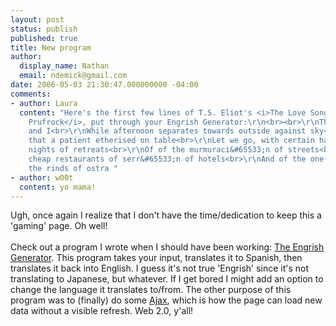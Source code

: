 ```yaml
---
layout: post
status: publish
published: true
title: New program
author:
  display_name: Nathan
  email: ndemick@gmail.com
date: 2006-05-03 21:30:47.000000000 -04:00
comments:
- author: Laura
  content: "Here's the first few lines of T.S. Eliot's <i>The Love Song of J. Alfred
    Prufrock</i>, put through your Engrish Generator:\r\n<br><br>\r\nThen we go, you
    and I<br>\r\nWhile afternoon separates towards outside against sky<br>\r\nLike
    that a patient etherised on table<br>\r\nLet we go, with certain half-left anxious
    nights of retreats<br>\r\nOf of the murmuraci&#65533;n of streets<br>\r\nThe in
    cheap restaurants of serr&#65533;n of hotels<br>\r\nAnd of the one-night with
    the rinds of ostra "
- author: w00t
  content: yo mama!
---
```

Ugh, once again I realize that I don't have the time/dedication to keep this a 'gaming' page. Oh well!<br /><br />
Check out a program I wrote when I should have been working: <a href="/php/ajax/ajax_test.php">The Engrish Generator</a>. This program takes your input, translates it to Spanish, then translates it back into English. I guess it's not true 'Engrish' since it's not translating to Japanese, but whatever. If I get bored I might add an option to change the language it translates to/from. The other purpose of this program was to (finally) do some <a href="http://en.wikipedia.org/wiki/AJAX">Ajax</a>, which is how the page can load new data without a visible refresh. Web 2.0, y'all!<br /><br />
<!--
People are starting to throw around the term 'Web 2.0' at work, now, which annoys me to no end, since they don't know what it means. Web 2.0 means making websites work more like desktop applications through the use of technologies like Ajax. Everything is much more seamless; less like the 'Click-new page-click-new page' idea of the web. Pretty much all of <a href="http://www.google.com">Google's</a> stuff is Web 2.0 (<a href="http://maps.google.com">Google Maps</a> and <a href="http://www.gmail.com">GMail</a> spring to mind). Tell all your friends.-->